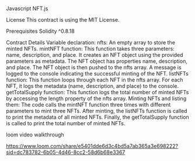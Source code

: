 Javascript NFT.js

License This contract is using the MIT License.

Prerequisites Solidity ^0.8.18

Contract Details Variable declaration: nfts: An empty array to store the minted NFTs. mintNFT function: This function takes three parameters: name, description, and place. It creates an NFT object using the provided parameters as metadata. The NFT object has properties name, description, and place. The NFT object is then pushed to the nfts array. A message is logged to the console indicating the successful minting of the NFT. listNFTs function: This function loops through each NFT in the nfts array. For each NFT, it logs the metadata (name, description, and place) to the console. getTotalSupply function: This function logs the total number of minted NFTs by accessing the length property of the nfts array. Minting NFTs and listing them: The code calls the mintNFT function three times with different parameters to mint three NFTs. After minting, the listNFTs function is called to print the metadata of all minted NFTs. Finally, the getTotalSupply function is called to print the total number of minted NFTs.

loom video walkthrough

https://www.loom.com/share/e5401dde6d3c4bd5a7ab365a3e698222?sid=dc783782-6b05-4d46-8cc2-58d6b68e3367
